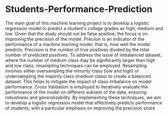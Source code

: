# Students-Performance-Prediction
The main goal of this machine learning project is to develop a logistic regression model to predict a student's college grades as high, medium and low.
Given that the study should not be false positive, the focus is on improving the precision of the model. Preciion is an indicator of the performance of a machine learning model, that is, how well the model predicts. Precision is the number of true positives divided by the total number of predicted positives.
To address the issue of imbalanced dataset, where the number of medium class may be significantly larger than high and low class, resampling techniques can be employed. Resampling involves either oversampling the minority class (low and high) or undersampling the majority class (medium class) to create a balanced dataset. This helps to mitigate the impact of class imbalance on model performance.
Cross Validation is employed to iteratively evaluate the performance of the model on different subsets of the data, ensuring robustness and generalizability.
By implementing these techniques, we aim to develop a logistic regression model that effectively predicts performance of students, with a particular emphasis on improving the precision score
